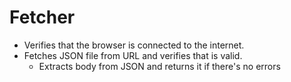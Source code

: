 # Fetcher

* Verifies that the browser is connected to the internet.
* Fetches JSON file from URL and verifies that is valid.
  * Extracts body from JSON and returns it if there's no errors
